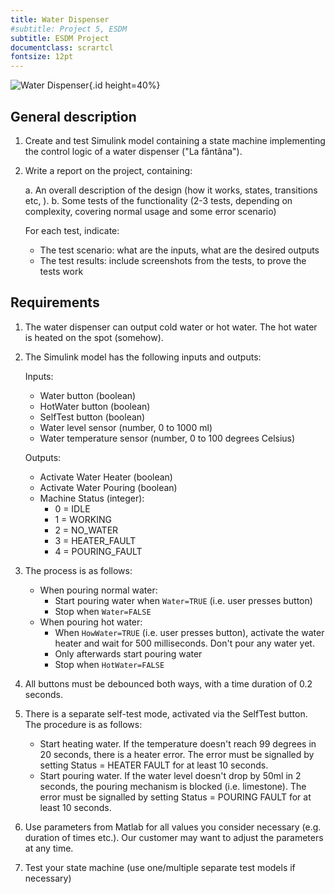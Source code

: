 ```yaml
---
title: Water Dispenser
#subtitle: Project 5, ESDM
subtitle: ESDM Project
documentclass: scrartcl
fontsize: 12pt
---
```


![Water Dispenser](img/WaterDispenser.jpg){.id height=40%}

## General description

1. Create and test Simulink model containing a state machine implementing the control logic of a water dispenser ("La fântâna").

2. Write a report on the project, containing:

   a. An overall description of the design (how it works, states, transitions etc, ).
   b. Some tests of the functionality (2-3 tests, depending on complexity, covering normal usage and some error scenario)

      For each test, indicate:

      - The test scenario: what are the inputs, what are the desired outputs
      - The test results: include screenshots from the tests, to prove the tests work

## Requirements

1. The water dispenser can output cold water or hot water. The hot water is heated on the spot (somehow).

1. The Simulink model has the following inputs and outputs:

    Inputs:
    - Water button (boolean)
    - HotWater button (boolean)
    - SelfTest button (boolean)
    - Water level sensor (number, 0 to 1000 ml)
    - Water temperature sensor (number, 0 to 100 degrees Celsius)

    Outputs:
    - Activate Water Heater (boolean)
    - Activate Water Pouring (boolean)
    - Machine Status (integer):
        - 0 = IDLE
        - 1 = WORKING
        - 2 = NO_WATER
        - 3 = HEATER_FAULT
        - 4 = POURING_FAULT

1. The process is as follows:
   - When pouring normal water:
       - Start pouring water when `Water=TRUE` (i.e. user presses button)
       - Stop when `Water=FALSE`
   - When pouring hot water:
       - When `HowWater=TRUE` (i.e. user presses button), activate the water heater and wait for 500 milliseconds. Don't pour any water yet.
       - Only afterwards start pouring water
       - Stop when `HotWater=FALSE`

1. All buttons must be debounced both ways, with a time duration of 0.2 seconds.

1. There is a separate self-test mode, activated via the SelfTest button. The procedure is as follows:
    - Start heating water. If the temperature doesn't reach 99 degrees in 20 seconds, there is a heater error. The error must be signalled by setting Status = HEATER FAULT for at least 10 seconds.
    - Start pouring water. If the water level doesn't drop by 50ml in 2 seconds, the pouring mechanism is blocked (i.e. limestone). The error must be signalled by setting Status = POURING FAULT for at least 10 seconds.

1. Use parameters from Matlab for all values you consider necessary (e.g. duration of times etc.).
Our customer may want to adjust the parameters at any time.

1. Test your state machine (use one/multiple separate test models if necessary)
